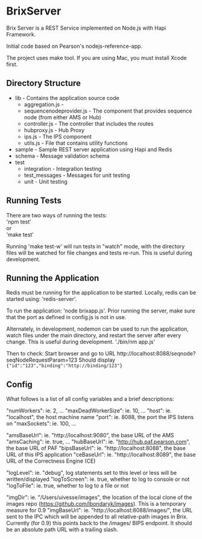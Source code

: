BrixServer
==========

Brix Server is a REST Service implemented on Node.js with Hapi Framework.

Initial code based on Pearson's nodejs-reference-app.

The project uses make tool. If you are using Mac, you must install Xcode first.

Directory Structure
-------------------
- lib    - Contains the application source code
  - aggregation.js - 
  - sequencenodeprovider.js    - The component that provides sequence node (from either AMS or Hub)
  - controller.js  - The controller that includes the routes
  - hubproxy.js    - Hub Proxy
  - ips.js         - The IPS component
  - utils.js       - File that contains utility functions
- sample - Sample REST server application using Hapi and Redis 
- schema - Message validation schema
- test
  - integration   - Integration testing
  - test_messages - Messages for unit testing
  - unit          - Unit testing

Running Tests
-------------
There are two ways of running the tests:  
  'npm test'  
or  
  'make test'

Running 'make test-w' will run tests in "watch" mode, with the directory files will be watched for
file changes and tests re-run.  This is useful during development.

Running the Application
-----------------------
Redis must be running for the application to be started.  Locally, redis can be started using:
'redis-server'.

To run the application:
'node brixapp.js'.
Prior running the server, make sure that the port as defined in config.js is not in use.

Alternately, in development, nodemon can be used to run the application, watch files under the
main directory, and restart the server after every change.  This is useful during development.
'./bin/nm app.js'

Then to check: Start browser and go to URL http://localhost:8088/seqnode?seqNodeRequestParam=123
Should display  
`{"id":"123","binding":"http://binding/123"}`

Config
------
What follows is a list of all config variables and a brief descriptions:

  "numWorkers": ie. 2, ...
  "maxDeadWorkerSize": ie. 10, ...
  "host": ie. "localhost", the host machine name 
  "port": ie. 8088, the port the IPS listens on
  "maxSockets": ie. 100, ...

  "amsBaseUrl": ie. "http://localhost:9080", the base URL of the AMS
  "amsCaching": ie. true, ...
  "hubBaseUrl": ie. "http://hub.paf.pearson.com", the base URL of PAF
  "bipsBaseUrl": ie. "http://localhost:8088", the base URL of this IPS application
  "ceBaseUrl": ie. "http://localhost:8089", the base URL of the Correctness Engine (CE)

  "logLevel": ie. "debug", log statements set to this level or less will be written/displayed
  "logToScreen": ie. true, whether to log to console or not
  "logToFile": ie. true, whether to log to a file or not

  "imgDir": ie. "/Users/uivesse/images", the location of the local clone of the images
            repo (https://github.com/lbondaryk/images).  This is a temporary measure for 0.9
  "imgBaseUrl": ie. "http://localhost:8088/images/", the URL sent to the IPC which will be appended
                to all relative-path images in Brix.  Currently (for 0.9) this points back to the
                /images/ BIPS endpoint.  It should be an absolute path URL with a trailing slash.
